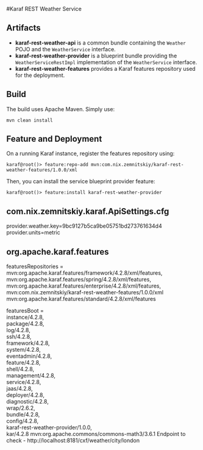 #Karaf REST Weather Service

## Artifacts

* **karaf-rest-weather-api** is a common bundle containing the `Weather` POJO and the `WeatherService` interface.   
* **karaf-rest-weather-provider** is a blueprint bundle providing the `WeatherServiceRestImpl` implementation of the `WeatherService` interface.
* **karaf-rest-weather-features** provides a Karaf features repository used for the deployment.

## Build

The build uses Apache Maven. Simply use:

```
mvn clean install
```

## Feature and Deployment

On a running Karaf instance, register the features repository using:

```
karaf@root()> feature:repo-add mvn:com.nix.zemnitskiy/karaf-rest-weather-features/1.0.0/xml
```

Then, you can install the service blueprint provider feature:

```
karaf@root()> feature:install karaf-rest-weather-provider
```


## com.nix.zemnitskiy.karaf.ApiSettings.cfg 

 provider.weather.key=9bc9127b5ca9be05751bd273761634d4
 provider.units=metric

## org.apache.karaf.features

featuresRepositories = \
    mvn:org.apache.karaf.features/framework/4.2.8/xml/features, \
    mvn:org.apache.karaf.features/spring/4.2.8/xml/features, \
    mvn:org.apache.karaf.features/enterprise/4.2.8/xml/features, \
    mvn:com.nix.zemnitskiy/karaf-rest-weather-features/1.0.0/xml
    mvn:org.apache.karaf.features/standard/4.2.8/xml/features

featuresBoot = \
    instance/4.2.8, \
    package/4.2.8, \
    log/4.2.8, \
    ssh/4.2.8, \
    framework/4.2.8, \
    system/4.2.8, \
    eventadmin/4.2.8, \
    feature/4.2.8, \
    shell/4.2.8, \
    management/4.2.8, \
    service/4.2.8, \
    jaas/4.2.8, \
    deployer/4.2.8, \
    diagnostic/4.2.8, \
    wrap/2.6.2, \
    bundle/4.2.8, \
    config/4.2.8, \
    karaf-rest-weather-provider/1.0.0, \
    kar/4.2.8
 <bundle>mvn:org.apache.commons/commons-math3/3.6.1</bundle>
Endpoint to check - http://localhost:8181/cxf/weather/city/london